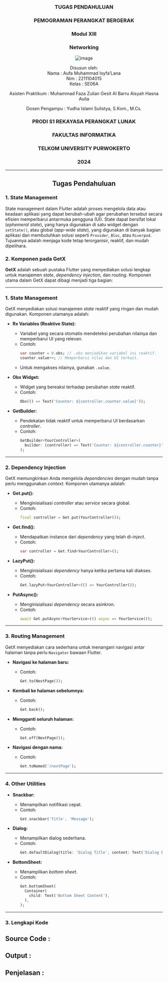 <div align="center">

### TUGAS PENDAHULUAN

### PEMOGRAMAN PERANGKAT BERGERAK

### Modul XIII
### Networking

![image](https://github.com/user-attachments/assets/2948daec-1e7a-4765-8f23-df638a387c87)

Disusun oleh:  
Nama : Aufa Muhammad Isyfa’Lana  
Nim : 2211104015  
Kelas : SE06A

Asisten Praktikum : 
Muhammad Faza Zulian Gesit Al Barru 
Aisyah Hasna Aulia 

Dosen Pengampu : 
Yudha Islami Sulistya, S.Kom., M.Cs. 

### PRODI S1 REKAYASA PERANGKAT LUNAK  
### FAKULTAS INFORMATIKA  
### TELKOM UNIVERSITY PURWOKERTO  
### 2024

</div>

---
<div align="center">

## Tugas Pendahuluan

</div>

### 1. State Management 
State management dalam Flutter adalah proses mengelola data atau keadaan aplikasi yang dapat berubah-ubah agar perubahan tersebut secara efisien memperbarui antarmuka pengguna (UI). State dapat bersifat lokal (*ephemeral state*), yang hanya digunakan di satu widget dengan `setState()`, atau global (*app-wide state*), yang digunakan di banyak bagian aplikasi dan membutuhkan solusi seperti `Provider`, `Bloc`, atau `Riverpod`. Tujuannya adalah menjaga kode tetap terorganisir, reaktif, dan mudah dipelihara.

### 2. Komponen pada GetX
**GetX** adalah sebuah pustaka Flutter yang menyediakan solusi lengkap untuk manajemen *state*, *dependency injection*, dan *routing*. Komponen utama dalam GetX dapat dibagi menjadi tiga bagian:

---
### 1. **State Management**
GetX menyediakan solusi manajemen *state* reaktif yang ringan dan mudah digunakan. Komponen utamanya adalah:
   
- **Rx Variables (Reaktive State):**
  - Variabel yang secara otomatis mendeteksi perubahan nilainya dan memperbarui UI yang relevan.
  - Contoh:
    ```dart
    var counter = 0.obs; // .obs menjadikan variabel ini reaktif.
    counter.value++; // Memperbarui nilai dan UI terkait.
    ```
  - Untuk mengakses nilainya, gunakan `.value`.

- **Obx Widget:**
  - Widget yang bereaksi terhadap perubahan *state* reaktif.
  - Contoh:
    ```dart
    Obx(() => Text('Counter: ${controller.counter.value}'));
    ```

- **GetBuilder:**
  - Pendekatan tidak reaktif untuk memperbarui UI berdasarkan *controller*.
  - Contoh:
    ```dart
    GetBuilder<YourController>(
      builder: (controller) => Text('Counter: ${controller.counter}'),
    );
    ```

---

### 2. **Dependency Injection**
GetX memungkinkan Anda mengelola *dependencies* dengan mudah tanpa perlu menggunakan *context*. Komponen utamanya adalah:

- **Get.put():**
  - Menginisialisasi *controller* atau *service* secara global.
  - Contoh:
    ```dart
    final controller = Get.put(YourController());
    ```

- **Get.find():**
  - Mendapatkan instance dari *dependency* yang telah di-*inject*.
  - Contoh:
    ```dart
    var controller = Get.find<YourController>();
    ```

- **LazyPut():**
  - Menginisialisasi *dependency* hanya ketika pertama kali diakses.
  - Contoh:
    ```dart
    Get.lazyPut<YourController>(() => YourController());
    ```

- **PutAsync():**
  - Menginisialisasi *dependency* secara asinkron.
  - Contoh:
    ```dart
    await Get.putAsync<YourService>(() async => YourService());
    ```

---

### 3. **Routing Management**
GetX menyediakan cara sederhana untuk menangani navigasi antar halaman tanpa perlu `Navigator` bawaan Flutter.

- **Navigasi ke halaman baru:**
  - Contoh:
    ```dart
    Get.to(NextPage());
    ```

- **Kembali ke halaman sebelumnya:**
  - Contoh:
    ```dart
    Get.back();
    ```

- **Mengganti seluruh halaman:**
  - Contoh:
    ```dart
    Get.off(NextPage());
    ```

- **Navigasi dengan nama:**
  - Contoh:
    ```dart
    Get.toNamed('/nextPage');
    ```

---

### 4. **Other Utilities**
- **Snackbar:**
  - Menampilkan notifikasi cepat.
  - Contoh:
    ```dart
    Get.snackbar('Title', 'Message');
    ```

- **Dialog:**
  - Menampilkan dialog sederhana.
  - Contoh:
    ```dart
    Get.defaultDialog(title: 'Dialog Title', content: Text('Dialog Content'));
    ```

- **BottomSheet:**
  - Menampilkan *bottom sheet*.
  - Contoh:
    ```dart
    Get.bottomSheet(
      Container(
        child: Text('Bottom Sheet Content'),
      ),
    );
    ```
---

### 3. Lengkapi Kode  
## Source Code :

## Output :

## Penjelasan : 